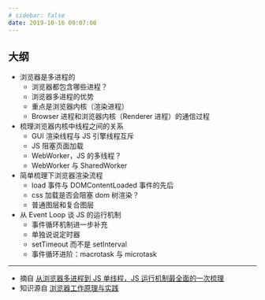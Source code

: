 ```yaml
---
# sidebar: false
date: 2019-10-16 09:07:08
---
```


## 大纲

- 浏览器是多进程的
  - 浏览器都包含哪些进程？
  - 浏览器多进程的优势
  - 重点是浏览器内核（渲染进程）
  - Browser 进程和浏览器内核（Renderer 进程）的通信过程
- 梳理浏览器内核中线程之间的关系
  - GUI 渲染线程与 JS 引擎线程互斥
  - JS 阻塞页面加载
  - WebWorker，JS 的多线程？
  - WebWorker 与 SharedWorker
- 简单梳理下浏览器渲染流程
  - load 事件与 DOMContentLoaded 事件的先后
  - css 加载是否会阻塞 dom 树渲染？
  - 普通图层和复合图层
- 从 Event Loop 谈 JS 的运行机制
  - 事件循环机制进一步补充
  - 单独说说定时器
  - setTimeout 而不是 setInterval
  - 事件循环进阶：macrotask 与 microtask

---

- 摘自 [从浏览器多进程到 JS 单线程，JS 运行机制最全面的一次梳理](https://segmentfault.com/a/1190000012925872)
- 知识源自 [浏览器工作原理与实践](https://time.geekbang.org/column/intro/216?utm_source=pinpaizhuanqu&utm_medium=geektime&utm_campaign=guanwang&utm_term=guanwang&utm_content=0511)
